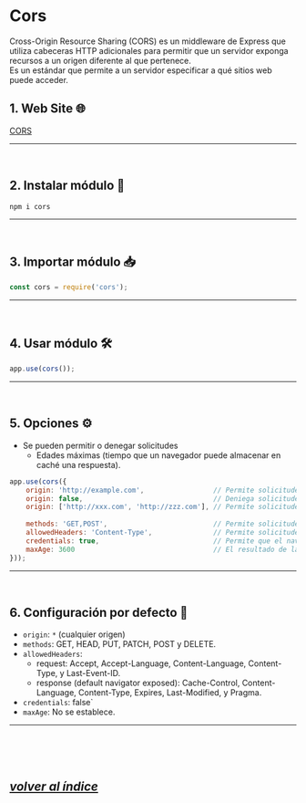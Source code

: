 # Cors
Cross-Origin Resource Sharing (CORS) es un middleware de Express que utiliza cabeceras HTTP adicionales para permitir que un servidor exponga recursos a un origen diferente al que pertenece.  
Es un estándar que permite a un servidor especificar a qué sitios web puede acceder.  

## 1. Web Site 🌐
[CORS](https://npmjs.com/package/cors)

---
<br>

## 2. Instalar módulo 🔧
`npm i cors`

---
<br>

## 3. Importar módulo 📥
```javascript
const cors = require('cors');
```
---
<br>

## 4. Usar módulo 🛠️
```javascript
app.use(cors());
```
---
<br>

## 5. Opciones ⚙️
- Se pueden permitir o denegar solicitudes 
  - Edades máximas (tiempo que un navegador puede almacenar en caché una respuesta).
```javascript
app.use(cors({
    origin: 'http://example.com',                 // Permite solicitudes de un origen específico
    origin: false,                                // Deniega solicitudes de cualquier origen
    origin: ['http://xxx.com', 'http://zzz.com'], // Permite solicitudes de varios orígenes
    
    methods: 'GET,POST',                          // Permite solicitudes de métodos específicos
    allowedHeaders: 'Content-Type',               // Permite solicitudes de cabeceras específicas
    credentials: true,                            // Permite que el navegador envíe credenciales (como cookies)
    maxAge: 3600                                  // El resultado de la verificación puede ser almacenado en caché por 3600 segundos
}));
```
---
<br>

## 6. Configuración por defecto 📄
- `origin`: `*` (cualquier origen)
- `methods`: GET, HEAD, PUT, PATCH, POST y DELETE.
- `allowedHeaders`: 
  - request: Accept, Accept-Language, Content-Language, Content-Type, y Last-Event-ID.
  - response (default navigator exposed): Cache-Control, Content-Language, Content-Type, Expires, Last-Modified, y Pragma.
- `credentials`: false`
- `maxAge`: No se establece.

---

<br><br><br>

## *[volver al índice](../../../index.md)*